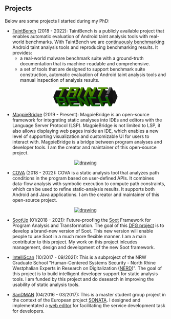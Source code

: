 ## Projects 
Below are some projects I started during my PhD:
- [TaintBench](https://taintbench.github.io) (2018 - 2022): TaintBench is a publicly available project that enables automatic evaluation of Android taint analysis tools with real-world benchmarks. With TaintBench we are [continuously benchmarking](https://taintbench.github.io/ci) Android taint analysis tools and reproducing benchmarking results. It provides:
    -  a real-world malware benchmark suite with a ground-truth documentation that is machine-readable and comprehensive. 
    -  a set of tools that are designed to support benchmark suite construction, automatic evaluation of Android taint analysis tools and manual inspection of analysis results. 

<center>    
<a href="https://taintbench.github.io">
<img src="https://github.com/TaintBench/TaintBench.github.io/blob/master/img/logo_trans.png?raw=true" alt="drawing" width="210" hspace="5">
</a>
</center>

- [MagpieBridge](https://github.com/MagpieBridge/MagpieBridge) (2019 - Present): MagpieBridge is an open-source framework for integrating static analyses into IDEs and editors with the Language Server Protocol (LSP). MagpieBridge is not limited to LSP, it also allows displaying web pages inside an IDE, which enables a new level of supporting visualization and customizable UI for users to interact with. MagpieBridge is a bridge between program analyses and developer tools. I am the creator and maintainer of this open-source project.   
<center>   
<a href="https://github.com/MagpieBridge/MagpieBridge">
<img src="https://github.com/MagpieBridge/MagpieBridge/blob/develop/doc/logshort.png?raw=true" alt="drawing" width="200" hspace="5">
</a>
</center>

- [COVA](https://github.com/secure-software-engineering/COVA) (2018 - 2022): COVA is a static analysis tool that analyzes path conditions in the program based on user-defined APIs. It combines data-flow analysis with symbolic execution to compute path constraints, which can be used to refine static-analysis results. It supports both Android and Java applications. I am the creator and maintainer of this open-source project.  
<center>
<a href="https://github.com/secure-software-engineering/COVA">
<img src="https://github.com/secure-software-engineering/COVA/blob/master/cova-logo.PNG?raw=true" alt="drawing" width="200" hspace="5">
</a>
</center>

- [SootUp](https://github.com/soot-oss/SootUp) (01/2018 - 2021): Future-proofing the [Soot](https://github.com/soot-oss/soot) Framework for Program Analysis and Transformation. The goal of this [DFG project](http://gepris.dfg.de/gepris/projekt/391001466) is to develop a brand-new version of Soot. This new version will enable people to use Soot in a much more flexible manner. I am a main contributor to this project. My work on this project inlcudes management, design and development of the new Soot framework. 
  
- [IntelliScan](https://nerd.nrw/forschungstandems/intelliscan/) (10/2017 - 09/2021): This is a subproject of the NRW Graduate School "Human-Centered Systems Security - North Rhine Westphalian Experts in Research on Digitalization ([NERD](https://nerd.nrw/))". The goal of this project is to build intelligent developer support for static analysis tools. I am funded by this project and do desearch in improving the usability of static analysis tools.

- [SanDMAN](https://cs.uni-paderborn.de/cn/teaching/theses-student-projects/student-project-groups-completed/sandman/) (04/2016 - 03/2017): This is a master student group project in the context of the European project [SONATA](https://cs.uni-paderborn.de/cn/research/research-projects/completed-projects/sonata/). I designed and implementated a [web editor](https://github.com/CN-UPB/upb-son-editor-frontend) for facilitating the service development task for developers. 
